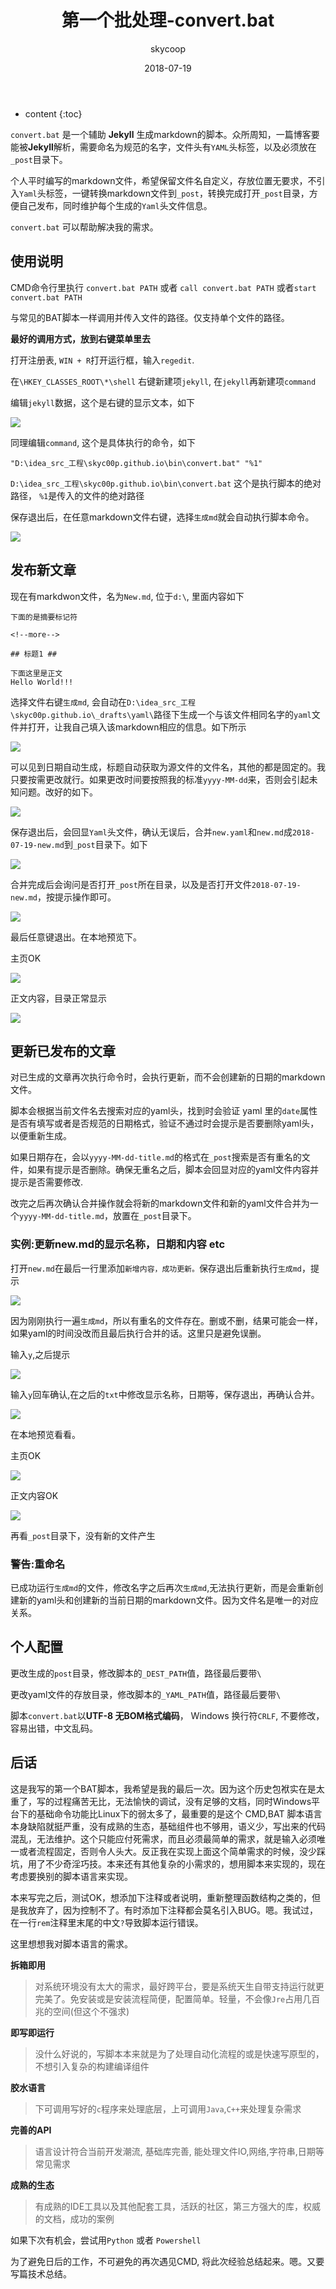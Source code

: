 ﻿---
layout: post 
date: 2018-07-19 
title: "第一个批处理-convert.bat" 
categories: 开发者日志
tags: CMD 批处理
author: skycoop 
--- 

* content 
{:toc} 

`convert.bat` 是一个辅助 **Jekyll** 生成markdown的脚本。众所周知，一篇博客要能被**Jekyll**解析，需要命名为规范的名字，文件头有`YAML`头标签，以及必须放在`_post`目录下。

个人平时编写的markdown文件，希望保留文件名自定义，存放位置无要求，不引入`Yaml`头标签，一键转换markdown文件到`_post`，转换完成打开`_post`目录，方便自己发布，同时维护每个生成的`Yaml`头文件信息。

`convert.bat` 可以帮助解决我的需求。

<!--more-->

## 使用说明 ##

CMD命令行里执行 `convert.bat PATH` 或者 `call convert.bat PATH` 或者`start convert.bat PATH`

与常见的BAT脚本一样调用并传入文件的路径。仅支持单个文件的路径。

**最好的调用方式，放到右键菜单里去**

打开注册表, `WIN + R`打开运行框，输入`regedit`.

在`\HKEY_CLASSES_ROOT\*\shell` 右键新建项`jekyll`, 在`jekyll`再新建项`command`

编辑`jekyll`数据，这个是右键的显示文本，如下

![](https://i.imgur.com/tw8ZgMs.png)

同理编辑`command`, 这个是具体执行的命令，如下
```
"D:\idea_src_工程\skyc00p.github.io\bin\convert.bat" "%1" 
```

`D:\idea_src_工程\skyc00p.github.io\bin\convert.bat` 这个是执行脚本的绝对路径， `%1`是传入的文件的绝对路径

保存退出后，在任意markdown文件右键，选择`生成md`就会自动执行脚本命令。

![](https://i.imgur.com/unOFa07.png)

## 发布新文章 ##

现在有markdwon文件，名为`New.md`, 位于`d:\`, 里面内容如下

```
下面的是摘要标记符

<!--more-->

## 标题1 ##

下面这里是正文
Hello World!!!
```

选择文件右键`生成md`, 会自动在`D:\idea_src_工程\skyc00p.github.io\_drafts\yaml\`路径下生成一个与该文件相同名字的`yaml`文件并打开，让我自己填入该markdown相应的信息。如下所示

![](https://i.imgur.com/1dJanGi.png)

可以见到日期自动生成，标题自动获取为源文件的文件名，其他的都是固定的。我只要按需更改就行。如果更改时间要按照我的标准`yyyy-MM-dd`来，否则会引起未知问题。改好的如下。

![](https://i.imgur.com/UryxkD1.png)

保存退出后，会回显`Yaml`头文件，确认无误后，合并`new.yaml`和`new.md`成`2018-07-19-new.md`到`_post`目录下。如下

![](https://i.imgur.com/KPeBjXs.png)

合并完成后会询问是否打开`_post`所在目录，以及是否打开文件`2018-07-19-new.md`，按提示操作即可。

![](https://i.imgur.com/K2j8dKv.png)

最后任意键退出。在本地预览下。

主页OK

![](https://i.imgur.com/yGmgdf2.png)

正文内容，目录正常显示

![](https://i.imgur.com/1mt0cHB.png)

## 更新已发布的文章 ##

对已生成的文章再次执行命令时，会执行更新，而不会创建新的日期的markdown文件。

脚本会根据当前文件名去搜索对应的yaml头，找到时会验证 yaml 里的`date`属性是否有填写或者是否规范的日期格式，验证不通过时会提示是否要删除yaml头，以便重新生成。

如果日期存在，会以`yyyy-MM-dd-title.md`的格式在`_post`搜索是否有重名的文件，如果有提示是否删除。确保无重名之后，脚本会回显对应的yaml文件内容并提示是否需要修改.

改完之后再次确认合并操作就会将新的markdown文件和新的yaml文件合并为一个`yyyy-MM-dd-title.md`，放置在`_post`目录下。

### 实例:更新new.md的显示名称，日期和内容 etc ###

打开`new.md`在最后一行里添加`新增内容，成功更新。`保存退出后重新执行`生成md`，提示

![](https://i.imgur.com/FJIjLkX.png)

因为刚刚执行一遍`生成md`，所以有重名的文件存在。删或不删，结果可能会一样，如果yaml的时间没改而且最后执行合并的话。这里只是避免误删。

输入`y`,之后提示

![](https://i.imgur.com/h5ujW27.png)

输入`y`回车确认,在之后的`txt`中修改显示名称，日期等，保存退出，再确认合并。

![](https://i.imgur.com/31RNq4c.png)

在本地预览看看。

主页OK

![](https://i.imgur.com/iKlt4je.png)

正文内容OK

![](https://i.imgur.com/5P2z8Je.png)

再看`_post`目录下，没有新的文件产生

### 警告:重命名 ###

已成功运行`生成md`的文件，修改名字之后再次`生成md`,无法执行更新，而是会重新创建新的yaml头和创建新的当前日期的markdown文件。因为文件名是唯一的对应关系。

## 个人配置 ##

更改生成的`post`目录，修改脚本的`_DEST_PATH`值，路径最后要带`\`

更改yaml文件的存放目录，修改脚本的`_YAML_PATH`值，路径最后要带`\`

脚本`convert.bat`以**UTF-8 无BOM格式编码**， Windows 换行符`CRLF`, 不要修改，容易出错，中文乱码。

## 后话 ##

这是我写的第一个BAT脚本，我希望是我的最后一次。因为这个历史包袱实在是太重了，写的过程痛苦无比，无法愉快的调试，没有足够的文档，同时Windows平台下的基础命令功能比Linux下的弱太多了，最重要的是这个 CMD,BAT 脚本语言本身缺陷就挺严重，没有成熟的生态，基础组件也不够用，语义少，写出来的代码混乱，无法维护。这个只能应付死需求，而且必须最简单的需求，就是输入必须唯一或者流程固定，否则令人头大。反正我在实现上面这个简单需求的时候，没少踩坑，用了不少奇淫巧技。本来还有其他复杂的小需求的，想用脚本来实现的，现在考虑要换别的脚本语言来实现。

本来写完之后，测试OK，想添加下注释或者说明，重新整理函数结构之类的，但是我放弃了，因为控制不了。有时添加下注释都会莫名引入BUG。嗯。我试过，在一行`rem`注释里末尾的中文`?`导致脚本运行错误。

这里想想我对脚本语言的需求。

**拆箱即用**
> 对系统环境没有太大的需求，最好跨平台，要是系统天生自带支持运行就更完美了。免安装或是安装流程简便，配置简单。轻量，不会像`Jre`占用几百兆的空间(但这个不强求)

**即写即运行**
> 没什么好说的，写脚本本来就是为了处理自动化流程的或是快速写原型的，不想引入复杂的构建编译组件

**胶水语言**
> 下可调用写好的`c`程序来处理底层，上可调用`Java`,`C++`来处理复杂需求

**完善的API**
> 语言设计符合当前开发潮流, 基础库完善, 能处理文件IO,网络,字符串,日期等常见需求

**成熟的生态**
> 有成熟的IDE工具以及其他配套工具，活跃的社区，第三方强大的库，权威的文档，成功的案例

如果下次有机会，尝试用`Python` 或者 `Powershell`

为了避免日后的工作，不可避免的再次遇见CMD, 将此次经验总结起来。嗯。又要写篇技术总结。